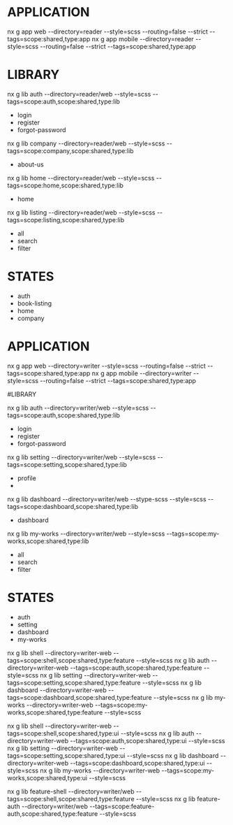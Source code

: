 
# APPLICATION

nx g app web --directory=reader --style=scss --routing=false --strict --tags=scope:shared,type:app
nx g app mobile --directory=reader --style=scss --routing=false --strict --tags=scope:shared,type:app

# LIBRARY

nx g lib auth --directory=reader/web --style=scss --tags=scope:auth,scope:shared,type:lib
- login
- register 
- forgot-password

nx g lib company --directory=reader/web --style=scss --tags=scope:company,scope:shared,type:lib
- about-us

nx g lib home --directory=reader/web --style=scss --tags=scope:home,scope:shared,type:lib
- home

nx g lib listing --directory=reader/web --style=scss --tags=scope:listing,scope:shared,type:lib
- all
- search
- filter

# STATES

- auth
- book-listing
- home
- company



# APPLICATION

nx g app web --directory=writer --style=scss --routing=false --strict --tags=scope:shared,type:app
nx g app mobile --directory=writer --style=scss --routing=false --strict --tags=scope:shared,type:app

#LIBRARY

nx g lib auth --directory=writer/web --style=scss --tags=scope:auth,scope:shared,type:lib
- login
- register 
- forgot-password

nx g lib setting --directory=writer/web --style=scss --tags=scope:setting,scope:shared,type:lib
- profile
- 

nx g lib dashboard --directory=writer/web --stype-scss --style=scss --tags=scope:dashboard,scope:shared,type:lib
- dashboard

nx g lib my-works --directory=writer/web --style=scss --tags=scope:my-works,scope:shared,type:lib
- all
- search
- filter

# STATES

- auth
- setting
- dashboard
- my-works








nx g lib shell --directory=writer-web --tags=scope:shell,scope:shared,type:feature --style=scss
nx g lib auth --directory=writer-web --tags=scope:auth,scope:shared,type:feature --style=scss
nx g lib setting --directory=writer-web --tags=scope:setting,scope:shared,type:feature --style=scss
nx g lib dashboard --directory=writer-web --tags=scope:dashboard,scope:shared,type:feature --style=scss
nx g lib my-works --directory=writer-web --tags=scope:my-works,scope:shared,type:feature --style=scss

nx g lib shell --directory=writer-web --tags=scope:shell,scope:shared,type:ui --style=scss
nx g lib auth --directory=writer-web --tags=scope:auth,scope:shared,type:ui --style=scss
nx g lib setting --directory=writer-web --tags=scope:setting,scope:shared,type:ui --style=scss
nx g lib dashboard --directory=writer-web --tags=scope:dashboard,scope:shared,type:ui --style=scss
nx g lib my-works --directory=writer-web --tags=scope:my-works,scope:shared,type:ui --style=scss


nx g lib feature-shell --directory=writer/web --tags=scope:shell,scope:shared,type:feature --style=scss
nx g lib feature-auth --directory=writer/web --tags=scope:feature-auth,scope:shared,type:feature --style=scss
